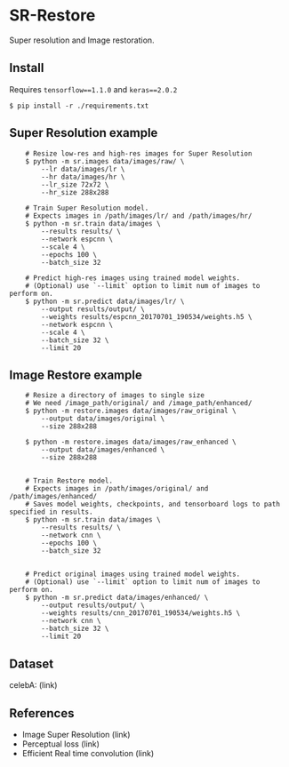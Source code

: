 # SR-Restore

Super resolution and Image restoration.

## Install

Requires `tensorflow==1.1.0` and `keras==2.0.2`

    $ pip install -r ./requirements.txt


## Super Resolution example

````
    # Resize low-res and high-res images for Super Resolution
    $ python -m sr.images data/images/raw/ \
        --lr data/images/lr \
        --hr data/images/hr \
        --lr_size 72x72 \
        --hr_size 288x288

    # Train Super Resolution model.
    # Expects images in /path/images/lr/ and /path/images/hr/
    $ python -m sr.train data/images \
        --results results/ \
        --network espcnn \
        --scale 4 \
        --epochs 100 \
        --batch_size 32

    # Predict high-res images using trained model weights.
    # (Optional) use `--limit` option to limit num of images to perform on.
    $ python -m sr.predict data/images/lr/ \
        --output results/output/ \
        --weights results/espcnn_20170701_190534/weights.h5 \
        --network espcnn \
        --scale 4 \
        --batch_size 32 \
        --limit 20
````


## Image Restore example


````
    # Resize a directory of images to single size
    # We need /image_path/original/ and /image_path/enhanced/
    $ python -m restore.images data/images/raw_original \
        --output data/images/original \
        --size 288x288

    $ python -m restore.images data/images/raw_enhanced \
        --output data/images/enhanced \
        --size 288x288


    # Train Restore model.
    # Expects images in /path/images/original/ and /path/images/enhanced/
    # Saves model weights, checkpoints, and tensorboard logs to path specified in results.
    $ python -m sr.train data/images \
        --results results/ \
        --network cnn \
        --epochs 100 \
        --batch_size 32


    # Predict original images using trained model weights.
    # (Optional) use `--limit` option to limit num of images to perform on.
    $ python -m sr.predict data/images/enhanced/ \
        --output results/output/ \
        --weights results/cnn_20170701_190534/weights.h5 \
        --network cnn \
        --batch_size 32 \
        --limit 20

````


## Dataset

celebA: (link)


## References

- Image Super Resolution (link)
- Perceptual loss (link)
- Efficient Real time convolution (link)
